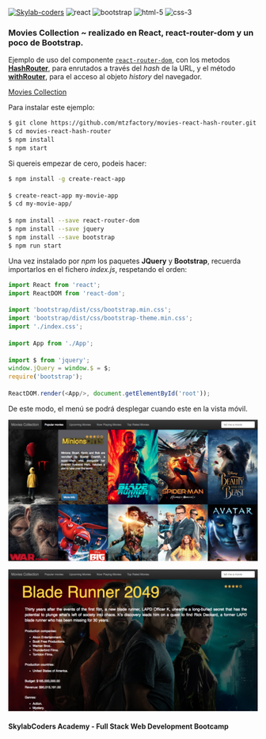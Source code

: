 [![Skylab-coders](https://mtzfactory.github.io/logos/png/skylab-coders.png)](http://www.skylabcoders.com/)
![react](https://mtzfactory.github.io/logos/png/react.png)
![bootstrap](https://mtzfactory.github.io/logos/png/bootstrap.png)
![html-5](https://mtzfactory.github.io/logos/png/html-5.png)
![css-3](https://mtzfactory.github.io/logos/png/css-3.png)

### Movies Collection ~ realizado en React, react-router-dom y un poco de Bootstrap.

Ejemplo de uso del componente [```react-router-dom```][react-router-dom], con los metodos [**HashRouter**][hashrouter], para enrutados a través del _hash_ de la URL, y el método [**withRouter**][withrouter], para el acceso al objeto _history_ del navegador.

[Movies Collection](http://movies-collection.surge.sh)

Para instalar este ejemplo:

```bash
$ git clone https://github.com/mtzfactory/movies-react-hash-router.git
$ cd movies-react-hash-router
$ npm install
$ npm start
```

Si quereis empezar de cero, podeis hacer:

```bash
$ npm install -g create-react-app

$ create-react-app my-movie-app
$ cd my-movie-app/

$ npm install --save react-router-dom
$ npm install --save jquery
$ npm install --save bootstrap
$ npm run start
```

Una vez instalado por _npm_ los paquetes **JQuery** y **Bootstrap**, recuerda importarlos en el fichero _index.js_, respetando el orden:

```javascript
import React from 'react';
import ReactDOM from 'react-dom';

import 'bootstrap/dist/css/bootstrap.min.css';
import 'bootstrap/dist/css/bootstrap-theme.min.css';
import './index.css';

import App from './App';

import $ from 'jquery';
window.jQuery = window.$ = $;
require('bootstrap');

ReactDOM.render(<App/>, document.getElementById('root'));
```
De este modo, el menú se podrá desplegar cuando este en la vista móvil.

![screenshoot-1](./screenshoots/screenshoot-1.png)

![screenshoot-2](./screenshoots/screenshoot-2.png)


#### SkylabCoders Academy - Full Stack Web Development Bootcamp

[create-react-app]: https://github.com/facebookincubator/create-react-app
[react-router-dom]: https://github.com/ReactTraining/react-router/tree/master/packages/react-router-dom
[hashrouter]: https://github.com/ReactTraining/react-router/blob/master/packages/react-router-dom/docs/api/HashRouter.md
[withrouter]: https://github.com/ReactTraining/react-router/blob/master/packages/react-router/docs/api/withRouter.md